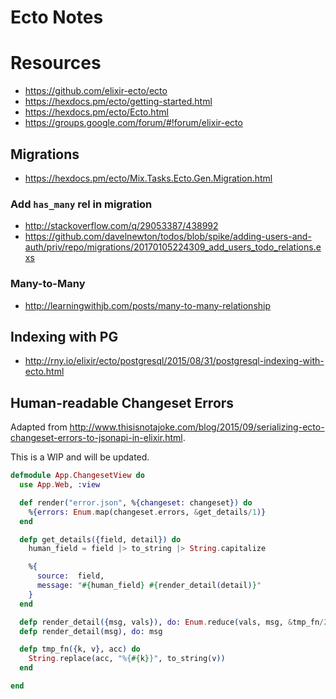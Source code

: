 # Ecto Notes

# Resources

* https://github.com/elixir-ecto/ecto
* https://hexdocs.pm/ecto/getting-started.html
* https://hexdocs.pm/ecto/Ecto.html
* https://groups.google.com/forum/#!forum/elixir-ecto

## Migrations

* https://hexdocs.pm/ecto/Mix.Tasks.Ecto.Gen.Migration.html

### Add `has_many` rel in migration

* http://stackoverflow.com/q/29053387/438992
* https://github.com/davelnewton/todos/blob/spike/adding-users-and-auth/priv/repo/migrations/20170105224309_add_users_todo_relations.exs

### Many-to-Many

* http://learningwithjb.com/posts/many-to-many-relationship

## Indexing with PG

* http://rny.io/elixir/ecto/postgresql/2015/08/31/postgresql-indexing-with-ecto.html

## Human-readable Changeset Errors

Adapted from http://www.thisisnotajoke.com/blog/2015/09/serializing-ecto-changeset-errors-to-jsonapi-in-elixir.html.

This is a WIP and will be updated.

```elixir
defmodule App.ChangesetView do
  use App.Web, :view

  def render("error.json", %{changeset: changeset}) do
    %{errors: Enum.map(changeset.errors, &get_details/1)}
  end

  defp get_details({field, detail}) do
    human_field = field |> to_string |> String.capitalize

    %{
      source:  field,
      message: "#{human_field} #{render_detail(detail)}"
    }
  end

  defp render_detail({msg, vals}), do: Enum.reduce(vals, msg, &tmp_fn/2)
  defp render_detail(msg), do: msg

  defp tmp_fn({k, v}, acc) do
    String.replace(acc, "%{#{k}}", to_string(v))
  end

end
```
